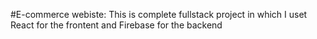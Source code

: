 #E-commerce webiste:
This is complete fullstack project in which I uset React for the frontent and Firebase for the backend
